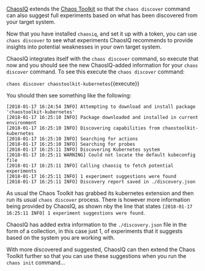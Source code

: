 [ChaosIQ](http://www.chaosiq.io/) extends the [Chaos Toolkit](http://chaostoolkit.org/) so that the `chaos discover` command can also suggest full experiments based on what has been discovered from your target system. 

Now that you have installed `chaosiq`, and set it up with a token, you can use `chaos discover` to see what experiments ChaosIQ recommends to provide insights into potential weaknesses in your own target system.

ChaosIQ integrates itself with the `chaos discover` command, so execute that now and you should see the new ChaosIQ-added information for your `chaos discover` command. To see this execute the `chaos discover` command:

`chaos discover chaostoolkit-kubernetes`{{execute}}

You should then see something like the following:

```
[2018-01-17 16:24:54 INFO] Attempting to download and install package 'chaostoolkit-kubernetes'
[2018-01-17 16:25:10 INFO] Package downloaded and installed in current environment
[2018-01-17 16:25:10 INFO] Discovering capabilities from chaostoolkit-kubernetes
[2018-01-17 16:25:10 INFO] Searching for actions
[2018-01-17 16:25:10 INFO] Searching for probes
[2018-01-17 16:25:11 INFO] Discovering Kubernetes system
[2018-01-17 16:25:11 WARNING] Could not locate the default kubeconfig file
[2018-01-17 16:25:11 INFO] Calling chaosiq to fetch potential experiments
[2018-01-17 16:25:11 INFO] 1 experiment suggestions were found
[2018-01-17 16:25:11 INFO] Discovery report saved in ./discovery.json
```

As usual the Chaos Toolkit has grabbed its kubernetes extension and then run its usual `chaos discover` process. There is however more information being provided by ChaosIQ, as shown nby the line that states `[2018-01-17 16:25:11 INFO] 1 experiment suggestions were found`.

ChaosIQ has added extra information to the `./discovery.json` file in the form of a collection, in this case just 1, of experiments that it suggests based on the system you are working with.

With more discovered and suggested, ChaosIQ can then extend the Chaos Toolkit further so that you can use these suggestions when you run the `chaos init` command...